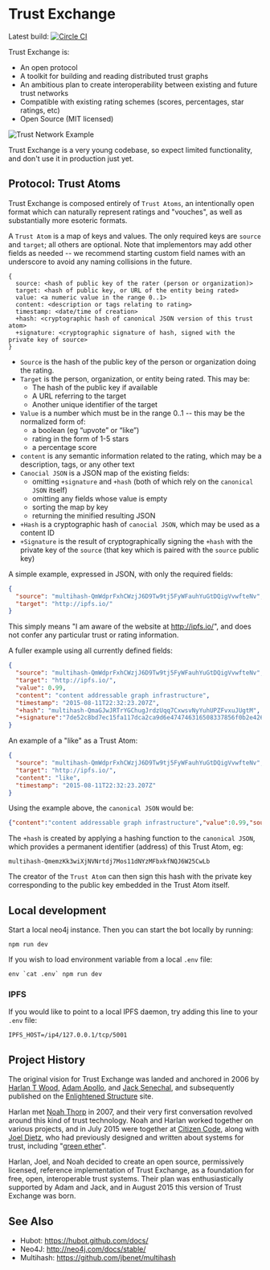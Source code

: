# Trust Exchange

Latest build: [![Circle CI](https://circleci.com/gh/citizencode/trust-exchange/tree/master.svg?style=svg)](https://circleci.com/gh/citizencode/trust-exchange/tree/master)

Trust Exchange is:
  - An open protocol
  - A toolkit for building and reading distributed trust graphs
  - An ambitious plan to create interoperability between existing and future trust networks
  - Compatible with existing rating schemes (scores, percentages, star ratings, etc)
  - Open Source (MIT licensed)

![Trust Network Example](https://cdn.rawgit.com/citizencode/trust-exchange/fee63549abcaa480ee18da207ebab7c45321de84/doc/images/network.png)

Trust Exchange is a very young codebase, so expect limited functionality, and don't use it in production just yet.

## Protocol: Trust Atoms

Trust Exchange is composed entirely of `Trust Atoms`, an intentionally open format which can naturally represent ratings and "vouches", as well as substantially more esoteric formats.

A `Trust Atom` is a map of keys and values.  The only required keys are `source` and `target`; all others are optional.  Note that implementors may add other fields as needed -- we recommend starting custom field names with an underscore to avoid any naming collisions in the future.

```
{
  source: <hash of public key of the rater (person or organization)>
  target: <hash of public key, or URL of the entity being rated>
  value: <a numeric value in the range 0..1>
  content: <description or tags relating to rating>
  timestamp: <date/time of creation>
  +hash: <cryptographic hash of canonical JSON version of this trust atom>
  +signature: <cryptographic signature of hash, signed with the private key of source>
}
```

- `Source` is the hash of the public key of the person or organization doing the rating.
- `Target` is the person, organization, or entity being rated.  This may be:
  - The hash of the public key if available
  - A URL referring to the target
  - Another unique identifier of the target
- `Value` is a number which must be in the range 0..1 -- this may be the normalized form of:
    - a boolean (eg “upvote” or “like”)
    - rating in the form of 1-5 stars
    - a percentage score
- `content` is any semantic information related to the rating, which may be a description, tags, or any other text
- `Canocial JSON` is a JSON map of the existing fields:
  - omitting `+signature` and `+hash` (both of which rely on the `canonical JSON` itself)
  - omitting any fields whose value is empty
  - sorting the map by key
  - returning the minified resulting JSON
- `+Hash` is a cryptographic hash of `canocial JSON`, which may be used as a content ID
- `+Signature` is the result of cryptographically signing the `+hash` with the private key of the `source` (that key which is paired with the `source` public key)

A simple example, expressed in JSON, with only the required fields:

```json
{
  "source": "multihash-QmWdprFxhCWzjJ6D9Tw9tj5FyWFauhYuGtDQigVvwfteNv",
  "target": "http://ipfs.io/"
}
```

This simply means "I am aware of the website at http://ipfs.io/", and does not confer any particular trust or rating information.

A fuller example using all currently defined fields:

```json
{
  "source": "multihash-QmWdprFxhCWzjJ6D9Tw9tj5FyWFauhYuGtDQigVvwfteNv",
  "target": "http://ipfs.io/",
  "value": 0.99,
  "content": "content addressable graph infrastructure",
  "timestamp": "2015-08-11T22:32:23.207Z",
  "+hash": "multihash-QmaGJwJRTrYGChugJrdzUqq7CxwsvNyYuhUPZFvxuJUgtM",
  "+signature":"7de52c8bd7ec15fa117dca2ca9d6e474746316508337856f0b2e42617670a113845c0f98c34b833869ae47757659fb7051cf13c38c3cd3cba40cb89735c6a48c"
}
```

An example of a "like" as a Trust Atom:

```json
{
  "source": "multihash-QmWdprFxhCWzjJ6D9Tw9tj5FyWFauhYuGtDQigVvwfteNv",
  "target": "http://ipfs.io/",
  "content": "like",
  "timestamp": "2015-08-11T22:32:23.207Z"
}
```

Using the example above, the `canonical JSON` would be:

```json
{"content":"content addressable graph infrastructure","value":0.99,"source":"multihash-QmWdprFxhCWzjJ6D9Tw9tj5FyWFauhYuGtDQigVvwfteNv","target":"http://ipfs.io/"}
```

The `+hash` is created by applying a hashing function to the `canonical JSON`, which provides a permanent identifier (address) of this Trust Atom, eg:

```
multihash-QmemzKk3wiXjNVNrtdj7Mos11dNYzMFbxkfNQJ6W25CwLb
```

The creator of the `Trust Atom` can then sign this hash with the private key corresponding to the public key embedded in the Trust Atom itself.

## Local development

Start a local neo4j instance.  Then you can start the bot locally by running:

    npm run dev

If you wish to load environment variable from a local `.env` file:

```
env `cat .env` npm run dev
```

### IPFS

If you would like to point to a local IPFS daemon, try adding this line to your
`.env` file:

```
IPFS_HOST=/ip4/127.0.0.1/tcp/5001
```

## Project History

The original vision for Trust Exchange was landed and anchored in 2006 by
[Harlan T Wood](https://github.com/harlantwood),
[Adam Apollo](http://www.adamapollo.com/),
and [Jack Senechal](https://github.com/jacksenechal),
and subsequently published on the
[Enlightened Structure](http://www.enlightenedstructure.net/#/Trust-Exchange)
site.

Harlan met [Noah Thorp](https://twitter.com/noahthorp) in 2007,
and their very first conversation revolved around this kind
of trust technology.  Noah and Harlan worked together on various projects,
and in July 2015 were together at [Citizen Code](http://www.citizencode.io/), along with [Joel Dietz](http://fractastical.com/),
who had previously designed and written about systems for trust, including
"[green ether](https://github.com/fractastical/etherea/blob/master/green_ether.md)".

Harlan, Joel, and Noah decided to create an open source, permissively licensed,
reference implementation of Trust Exchange, as a foundation for free, open,
interoperable trust systems.  Their plan was enthusiastically supported by
Adam and Jack, and in August 2015 this version of Trust Exchange was born.

## See Also

- Hubot: https://hubot.github.com/docs/
- Neo4J: http://neo4j.com/docs/stable/
- Multihash: https://github.com/jbenet/multihash
